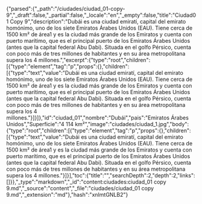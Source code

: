 {"parsed":{"_path":"/ciudades/ciudad_01-copy-9","_draft":false,"_partial":false,"_locale":"en","_empty":false,"title":"Ciudad01 Copy 9","description":"Dubái es una ciudad emiratí, capital del emirato homónimo, uno de los siete Emiratos Árabes Unidos (EAU). Tiene cerca de 1500 km² de área1​ y es la ciudad más grande de los Emiratos y cuenta con puerto marítimo, que es el principal puerto de los Emiratos Árabes Unidos (antes que la capital federal Abu Dabi). Situada en el golfo Pérsico, cuenta con poco más de tres millones de habitantes y en su área metropolitana supera los 4 millones.","excerpt":{"type":"root","children":[{"type":"element","tag":"p","props":{},"children":[{"type":"text","value":"Dubái es una ciudad emiratí, capital del emirato homónimo, uno de los siete Emiratos Árabes Unidos (EAU). Tiene cerca de 1500 km² de área1​ y es la ciudad más grande de los Emiratos y cuenta con puerto marítimo, que es el principal puerto de los Emiratos Árabes Unidos (antes que la capital federal Abu Dabi). Situada en el golfo Pérsico, cuenta con poco más de tres millones de habitantes y en su área metropolitana supera los 4 millones."}]}]},"id":"ciudad_01","nombre":"Dubái","pais":"Emiratos Árabes Unidos","Superficie":"4 114 km²","image":"ciudades/ciudad_1.jpg","body":{"type":"root","children":[{"type":"element","tag":"p","props":{},"children":[{"type":"text","value":"Dubái es una ciudad emiratí, capital del emirato homónimo, uno de los siete Emiratos Árabes Unidos (EAU). Tiene cerca de 1500 km² de área1​ y es la ciudad más grande de los Emiratos y cuenta con puerto marítimo, que es el principal puerto de los Emiratos Árabes Unidos (antes que la capital federal Abu Dabi). Situada en el golfo Pérsico, cuenta con poco más de tres millones de habitantes y en su área metropolitana supera los 4 millones."}]}],"toc":{"title":"","searchDepth":2,"depth":2,"links":[]}},"_type":"markdown","_id":"content:ciudades:ciudad_01 copy 9.md","_source":"content","_file":"ciudades/ciudad_01 copy 9.md","_extension":"md"},"hash":"xnImtGNLB2"}